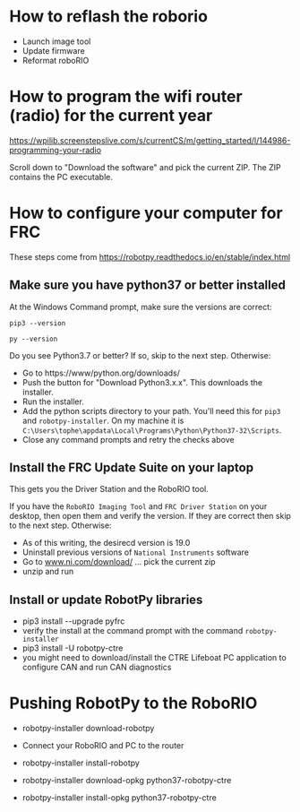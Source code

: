 # How to reflash the roborio

  - Launch image tool
  - Update firmware
  - Reformat roboRIO
  

# How to program the wifi router (radio) for the current year

https://wpilib.screenstepslive.com/s/currentCS/m/getting_started/l/144986-programming-your-radio

Scroll down to "Download the software" and pick the current ZIP. The ZIP contains the PC executable.

# How to configure your computer for FRC

These steps come from https://robotpy.readthedocs.io/en/stable/index.html

## Make sure you have python37 or better installed

At the Windows Command prompt, make sure the versions are correct:
```
pip3 --version

py --version
```
Do you see Python3.7 or better? If so, skip to the next step. Otherwise:

  - Go to https://www/python.org/downloads/
  - Push the button for "Download Python3.x.x". This downloads the installer. 
  - Run the installer.
  - Add the python scripts directory to your path. You'll need this for `pip3` and `robotpy-installer`. On my machine it is `C:\Users\tophe\appdata\Local\Programs\Python\Python37-32\Scripts`.
  - Close any command prompts and retry the checks above

## Install the FRC Update Suite on your laptop

This gets you the Driver Station and the RoboRIO tool.

If you have the `RoboRIO Imaging Tool` and `FRC Driver Station` on your desktop, then open them and verify the version. If they are correct then skip to the next step. Otherwise:

  - As of this writing, the desirecd version is 19.0
  - Uninstall previous versions of `National Instruments` software
  - Go to  www.ni.com/download/ ... pick the current zip
  - unzip and run
  
## Install or update RobotPy libraries

  - pip3 install --upgrade pyfrc
  - verify the install at the command prompt with the command `robotpy-installer`
  - pip3 install -U robotpy-ctre
  - you might need to download/install the CTRE Lifeboat PC application to configure CAN and run CAN diagnostics

# Pushing RobotPy to the RoboRIO

  - robotpy-installer download-robotpy

  - Connect your RoboRIO and PC to the router  
  - robotpy-installer install-robotpy
  - robotpy-installer download-opkg python37-robotpy-ctre
  - robotpy-installer install-opkg python37-robotpy-ctre
  

